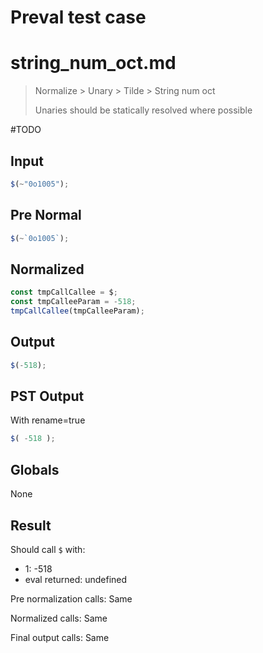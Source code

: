 # Preval test case

# string_num_oct.md

> Normalize > Unary > Tilde > String num oct
>
> Unaries should be statically resolved where possible

#TODO

## Input

`````js filename=intro
$(~"0o1005");
`````

## Pre Normal


`````js filename=intro
$(~`0o1005`);
`````

## Normalized


`````js filename=intro
const tmpCallCallee = $;
const tmpCalleeParam = -518;
tmpCallCallee(tmpCalleeParam);
`````

## Output


`````js filename=intro
$(-518);
`````

## PST Output

With rename=true

`````js filename=intro
$( -518 );
`````

## Globals

None

## Result

Should call `$` with:
 - 1: -518
 - eval returned: undefined

Pre normalization calls: Same

Normalized calls: Same

Final output calls: Same
